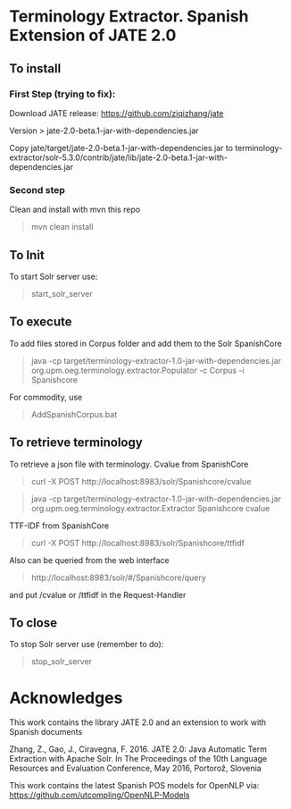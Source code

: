 # Terminology Extractor. Spanish Extension of JATE 2.0


## To install

### First Step  (trying to fix):

Download JATE release: https://github.com/ziqizhang/jate

Version > jate-2.0-beta.1-jar-with-dependencies.jar

Copy jate/target/jate-2.0-beta.1-jar-with-dependencies.jar to  terminology-extractor/solr-5.3.0/contrib/jate/lib/jate-2.0-beta.1-jar-with-dependencies.jar



### Second step


Clean and install with mvn this repo

> mvn clean install


## To Init

To start Solr server use: 
> start_solr_server


## To execute

To add files stored in Corpus folder and add them to the Solr SpanishCore 

> java -cp target/terminology-extractor-1.0-jar-with-dependencies.jar org.upm.oeg.terminology.extractor.Populator -c Corpus -i Spanishcore

For commodity, use

> AddSpanishCorpus.bat


## To retrieve terminology 

To retrieve a json file with terminology. Cvalue from SpanishCore

> curl -X POST http://localhost:8983/solr/Spanishcore/cvalue

> java -cp target/terminology-extractor-1.0-jar-with-dependencies.jar org.upm.oeg.terminology.extractor.Extractor Spanishcore cvalue


TTF-IDF from SpanishCore

> curl -X POST http://localhost:8983/solr/Spanishcore/ttfidf


Also can be queried from the web interface
>  http://localhost:8983/solr/#/Spanishcore/query

and put /cvalue or /ttfidf in the Request-Handler

## To close

To stop Solr server use (remember to do):
 
> stop_solr_server

# Acknowledges
This work contains the library JATE 2.0  and an extension to work with Spanish documents

Zhang, Z., Gao, J., Ciravegna, F. 2016. JATE 2.0: Java Automatic Term Extraction with Apache Solr. In The Proceedings of the 10th Language Resources and Evaluation Conference, May 2016, Portorož, Slovenia


This work contains the latest Spanish POS models for OpenNLP via: https://github.com/utcompling/OpenNLP-Models

